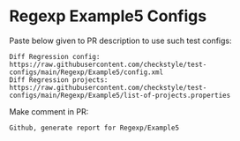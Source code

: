 # Regexp Example5 Configs
Paste below given to PR description to use such test configs:
```
Diff Regression config: https://raw.githubusercontent.com/checkstyle/test-configs/main/Regexp/Example5/config.xml
Diff Regression projects: https://raw.githubusercontent.com/checkstyle/test-configs/main/Regexp/Example5/list-of-projects.properties
```
Make comment in PR:
```
Github, generate report for Regexp/Example5
```
